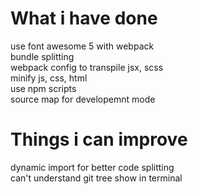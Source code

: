 # What i have done
use font awesome 5 with webpack  
bundle splitting  
webpack config to transpile jsx, scss  
minify js, css, html  
use npm scripts  
source map for developemnt mode  

# Things i can improve
dynamic import for better code splitting  
can't understand git tree show in terminal
